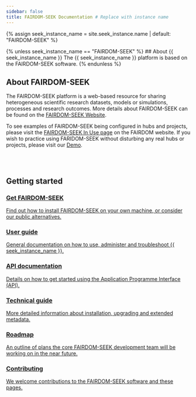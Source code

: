 ```yaml
---
sidebar: false
title: FAIRDOM-SEEK Documentation # Replace with instance name
---
```

{% assign seek_instance_name = site.seek_instance.name | default: "FAIRDOM-SEEK" %}

<!--Complete the description of your own instance here or delete it.-->
<div>
{% unless seek_instance_name == "FAIRDOM-SEEK" %}
    ## About {{ seek_instance_name }}
    The {{ seek_instance_name }} platform is based on the FAIRDOM-SEEK software.
{% endunless %}
</div>

## About FAIRDOM-SEEK

The FAIRDOM-SEEK platform is a web-based resource for sharing heterogeneous scientific research datasets,
models or simulations, processes and research outcomes. More details about FAIRDOM-SEEK can be found on the [FAIRDOM-SEEK Website](https://seek4science.org).

To see examples of FAIRDOM-SEEK being configured in hubs and projects, please visit the [FAIRDOM-SEEK In Use page](https://fair-dom.org/fairdom-in-use/) on the FAIRDOM website.
If you wish to practice using FARIDOM-SEEK without disturbing any real hubs or projects, please visit our [Demo](https://demo.seek4science.org).

<br /><br />

## Getting started

<div class="mb-5 row row-cols-1 row-cols-md-2 row-cols-lg-3 gy-4 navigation-tiles">
    <div class="col d-grid">
        <a role="button" class="btn py-3 fs-4 section-title" href="{{ '/get-seek' | relative_url }}"><h3 class=""><i class="fa-solid fa-magnifying-glass-chart fa-1x"></i> Get FAIRDOM-SEEK</h3>
        <p>Find out how to install FAIRDOM-SEEK on your own machine, or consider our public alternatives.</p>
        </a>
    </div>
    <div class="col d-grid">
        <a role="button" class="btn py-3 fs-4 section-title" href="{{ '/help/user-guide' | relative_url }}"><h3><i class="fa-solid fa-user-group fa-1x"></i> <i class="fa-solid fa-book fa-1x"></i> User guide</h3>
        <p>General documentation on how to use, administer and troubleshoot {{ seek_instance_name }}.</p>
        </a>
    </div>
    <div class="col d-grid">
        <a role="button" class="btn py-3 fs-4 section-title" href="{{ '/help/user-guide/api' | relative_url }}"><h3><i class="fa-solid fa-cloud fa-1x"></i>   API documentation</h3>
        <p>Details on how to get started using the Application Programme Interface (API).</p>
        </a>
    </div>
    <div class="col d-grid">
        <a role="button" class="btn py-3 fs-4 section-title" href="{{ '/tech/' | relative_url }}"><h3><i class="fa-solid fa-wrench fa-1x"></i> <i class="fa-solid fa-book-atlas fa-1x"></i> Technical guide</h3>
        <p>More detailed information about installation, upgrading and extended metadata.</p>
        </a>
    </div>
    <div class="col d-grid">
        <a role="button" class="btn py-3 fs-4 section-title" href="{{ '/tech/roadmap' | relative_url }}"><h3><i class="fa-solid fa-map-location-dot fa-1x"></i>  Roadmap</h3>
        <p>An outline of plans the core FAIRDOM-SEEK development team will be working on in the near future.</p>
        </a>
    </div>
    <div class="col d-grid">
        <a role="button" class="btn py-3 fs-4 section-title" href="{{ '/tech/contributing' | relative_url }}"><h3><i class="fa-solid fa-truck-fast fa-1x"></i>  Contributing</h3>
        <p>We welcome contributions to the FAIRDOM-SEEK software and these pages.</p>
        </a>
    </div>
</div>
